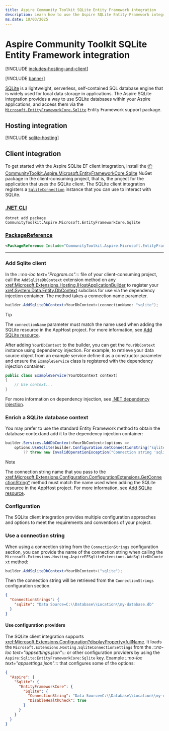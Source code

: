 ```yaml
---
title: Aspire Community Toolkit SQLite Entity Framework integration
description: Learn how to use the Aspire SQLite Entity Framework integration for efficient data management within your applications.
ms.date: 10/03/2025
---
```


# Aspire Community Toolkit SQLite Entity Framework integration

[!INCLUDE [includes-hosting-and-client](../includes/includes-hosting-and-client.md)]

[!INCLUDE [banner](includes/banner.md)]

[SQLite](https://www.sqlite.org/index.html) is a lightweight, serverless, self-contained SQL database engine that is widely used for local data storage in applications. The Aspire SQLite integration provides a way to use SQLite databases within your Aspire applications, and access them via the [`Microsoft.EntityFrameworkCore.Sqlite`](https://www.nuget.org/packages/Microsoft.EntityFrameworkCore.Sqlite) Entity Framework support package.

## Hosting integration

[!INCLUDE [sqlite-hosting](includes/sqlite-hosting.md)]

## Client integration

To get started with the Aspire SQLite EF client integration, install the [📦 CommunityToolkit.Aspire.Microsoft.EntityFrameworkCore.Sqlite](https://www.nuget.org/packages/CommunityToolkit.Aspire.Microsoft.EntityFrameworkCore.Sqlite) NuGet package in the client-consuming project, that is, the project for the application that uses the SQLite client. The SQLite client integration registers a [`SqliteConnection`](/dotnet/api/microsoft.data.sqlite.sqliteconnection) instance that you can use to interact with SQLite.

### [.NET CLI](#tab/dotnet-cli)

```dotnetcli
dotnet add package CommunityToolkit.Aspire.Microsoft.EntityFrameworkCore.Sqlite
```

### [PackageReference](#tab/package-reference)

```xml
<PackageReference Include="CommunityToolkit.Aspire.Microsoft.EntityFrameworkCore.Sqlite" Version="*" />
```

---

### Add Sqlite client

In the _:::no-loc text="Program.cs":::_ file of your client-consuming project, call the `AddSqliteDbContext` extension method on any <xref:Microsoft.Extensions.Hosting.IHostApplicationBuilder> to register your <xref:System.Data.Entity.DbContext> subclass for use via the dependency injection container. The method takes a connection name parameter.

```csharp
builder.AddSqliteDbContext<YourDbContext>(connectionName: "sqlite");
```

> [!TIP]
> The `connectionName` parameter must match the name used when adding the SQLite resource in the AppHost project. For more information, see [Add SQLite resource](#add-sqlite-resource).

After adding `YourDbContext` to the builder, you can get the `YourDbContext` instance using dependency injection. For example, to retrieve your data source object from an example service define it as a constructor parameter and ensure the `ExampleService` class is registered with the dependency injection container:

```csharp
public class ExampleService(YourDbContext context)
{
    // Use context...
}
```

For more information on dependency injection, see [.NET dependency injection](/dotnet/core/extensions/dependency-injection).

### Enrich a SQLite database context

You may prefer to use the standard Entity Framework method to obtain the database contextand add it to the dependency injection container:

```csharp
builder.Services.AddDbContext<YourDbContext>(options =>
    options.UseSqlite(builder.Configuration.GetConnectionString("sqlite")
        ?? throw new InvalidOperationException("Connection string 'sqlite' not found.")));

```

> [!NOTE]
> The connection string name that you pass to the <xref:Microsoft.Extensions.Configuration.ConfigurationExtensions.GetConnectionString*> method must match the name used when adding the SQLite resource in the AppHost project. For more information, see [Add SQLite resource](#add-sqlite-resource).

### Configuration

The SQLite client integration provides multiple configuration approaches and options to meet the requirements and conventions of your project.

### Use a connection string

When using a connection string from the `ConnectionStrings` configuration section, you can provide the name of the connection string when calling the `Microsoft.Extensions.Hosting.AspireEFSqliteExtensions.AddSqliteDbContext` method:

```csharp
builder.AddSqliteDbContext<YourDbContext>("sqlite");
```

Then the connection string will be retrieved from the `ConnectionStrings` configuration section.

```json
{
  "ConnectionStrings": {
    "sqlite": "Data Source=C:\\Database\\Location\\my-database.db"
  }
}
```

#### Use configuration providers

The SQLite client integration supports <xref:Microsoft.Extensions.Configuration?displayProperty=fullName>. It loads the `Microsoft.Extensions.Hosting.SqliteConnectionSettings` from the _:::no-loc text="appsettings.json":::_ or other configuration providers by using the `Aspire:Sqlite:EntityFrameworkCore:Sqlite` key. Example _:::no-loc text="appsettings.json":::_ that configures some of the options:

```json
{
  "Aspire": {
    "Sqlite": {
      "EntityFrameworkCore": {
        "Sqlite": {
          "ConnectionString": "Data Source=C:\\Database\\Location\\my-database.db",
          "DisableHealthCheck": true
        }
      }
    }
  }
}
```
